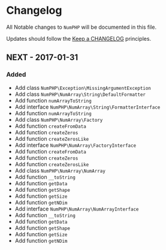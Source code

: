 # Changelog

All Notable changes to `NumPHP` will be documented in this file.

Updates should follow the [Keep a CHANGELOG](http://keepachangelog.com/) principles.

## NEXT - 2017-01-31

### Added
- Add class `NumPHP\Exception\MissingArgumentException`
- Add class `NumPHP\NumArray\String\DefaultFormatter`
 - Add function `numArrayToString`
- Add interface `NumPHP\NumArray\String\FormatterInterface`
 - Add function `numArrayToString`
- Add class `NumPHP\NumArray\Factory`
 - Add function `createFromData`
 - Add function `createZeros`
 - Add function `createZerosLike`
- Add interface `NumPHP\NumArray\FactoryInterface`
 - Add function `createFromData`
 - Add function `createZeros`
 - Add function `createZerosLike`
- Add class `NumPHP\NumArray\NumArray`
 - Add function `__toString`
 - Add function `getData`
 - Add function `getShape`
 - Add function `getSize`
 - Add function `getNDim`
- Add interface `NumPHP\NumArray\NumArrayInterface`
 - Add function `__toString`
 - Add function `getData`
 - Add function `getShape`
 - Add function `getSize`
 - Add function `getNDim`
